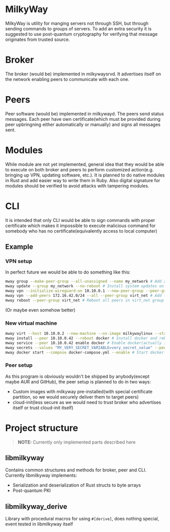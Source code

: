 # MilkyWay
MilkyWay is utility for manging servers not through SSH, but through sending commands to groups of servers. To add an extra security it is suggested to use post-quantum cryptography for verifying that message originates from trusted source.

# Broker
The broker (would be) implemented in milkywaysrvd. It advertises itself on the network enabling peers to communicate with each one.

# Peers
Peer software (would be) implemented in milkywayd. The peers send status messages. Each peer have own certificate(which must be provided during peer upbringning either automatically or manually) and signs all messages sent.

# Modules
While module are not yet implemented, general idea that they would be able to execute on both broker and peers to perform customized action(e.g. bringing up VPN, updating software, etc.). It is planned to do native modules in Rust and add easier way to write them in Ruby.
Also digital signature for modules should be verified to avoid attacks with tampering modules.

# CLI
It is intended that only CLI would be able to sign commands with proper certificate which makes it impossible to execute malicious command for somebody who has no certificate(equivalently access to local computer)

## Example
### VPN setup
In perfect future we would be able to do something like this:
```bash
mway group --make-peer-group --all-unassigned --name my_network # Add all new peers to new group
mway update --group my_network --no-reboot # Install system updates on all peers in network, but do not reboot them
mway vpn --initialize-wireguard-on 10.10.0.1 --new-peer-group --peer-group-name virt_net # Install and set-up wireguard on peer with IP 10.10.0.1 and create peer group for its client
mway vpn --add-peers 172.16.42.0/24 --all --peer-group virt_net # Add local peers to unite them in one virtual network
mway reboot --peer-group virt_net # Reboot all peers in virt_net group
```

(Or maybe even somehow better)

### New virtual machine
```bash
mway virt --host 10.10.0.2 --new-machine --os-image milkywaylinux --static-ip 10.10.0.42 --wait --peer-group isolated_docker_compose_app # Set up new virtual machine in peer group isolated_docker_compose_app with static ip 10.10.0.42 and block CLI until machine goes up
mway install --peer 10.10.0.42 --reboot docker # Install docker and reboot
mway service --peer 10.10.0.42 enable docker # Enable docker(actually if it is server it should be enabled by default)
mway secrets --values "MY_VERY_SECRET_VARIABLE=very_secret_value" --peer 10.10.0.42 --secret-group my_app # Push secret variables to peer and put them in secret group 
mway docker start --compose docker-compose.yml --enable # Start docker-compose app and enable its auto start
```

### Peer setup
As this program is obviously wouldn't be shipped by anybody(except maybe AUR and GitHub), the peer setup is planned to do in two ways:
* Custom images with milkyway pre-installed(with special certificate partition, so we would securely deliver them to target peers)
* cloud-init(less secure as we would need to trust broker who advertises itself or trust cloud-init itself)

# Project structure
> **NOTE:** Currently only implemented parts described here

## libmilkyway
Contains common structures and methods for broker, peer and CLI. Currently libmilkyway implements:
* Serialization and deserialization of Rust structs to byte arrays
* Post-quantum PKI

## libmilkyway\_derive
Library with procedural macros for using `#[derive]`, does nothing special, event tested in libmilkyway itself
